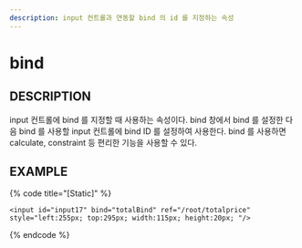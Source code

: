 ```yaml
---
description: input 컨트롤과 연동할 bind 의 id 를 지정하는 속성     
---
```


#   bind                       

## DESCRIPTION

input 컨트롤에 bind 를 지정할 때 사용하는 속성이다.
bind 창에서 bind 를 설정한 다음 bind 를 사용할 input 컨트롤에 bind ID 를 설정하여 사용한다.
bind 를 사용하면 calculate, constraint 등 편리한 기능을 사용할 수 있다.

## EXAMPLE

{% code title="\[Static\]" %}
```markup
<input id="input17" bind="totalBind" ref="/root/totalprice" style="left:255px; top:295px; width:115px; height:20px; "/>  
```
{% endcode %}